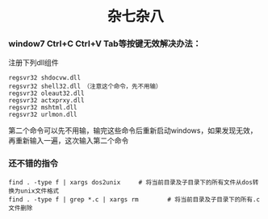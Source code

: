 # <center> 杂七杂八 </center>

### window7 Ctrl+C Ctrl+V Tab等按键无效解决办法：

注册下列dll组件

    regsvr32 shdocvw.dll
    regsvr32 shell32.dll　（注意这个命令，先不用输）
    regsvr32 oleaut32.dll
    regsvr32 actxprxy.dll
    regsvr32 mshtml.dll
    regsvr32 urlmon.dll
    
第二个命令可以先不用输，输完这些命令后重新启动windows，如果发现无效，再重新输入一遍，这次输入第二个命令

### 还不错的指令

    find . -type f | xargs dos2unix     # 将当前目录及子目录下的所有文件从dos转换为unix文件格式
    find . -type f | grep *.c | xargs rm        # 将当前目录及子目录下的所有.c文件删除